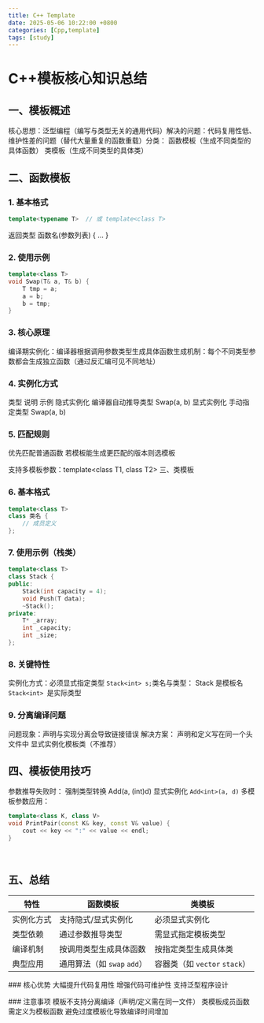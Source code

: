 ```yaml
---
title: C++ Template
date: 2025-05-06 10:22:00 +0800
categories: [Cpp,template]
tags: [study]
---
```

# C++模板核心知识总结
## 一、模板概述
​​核心思想​​：泛型编程（编写与类型无关的通用代码）
​​解决的问题​​：代码复用性低、维护性差的问题（替代大量重复的函数重载）
​​分类​​：
函数模板（生成不同类型的具体函数）
类模板（生成不同类型的具体类）
## 二、函数模板
### 1. 基本格式
```cpp
template<typename T>  // 或 template<class T>
```

返回类型 函数名(参数列表) { ... }
### 2. 使用示例
```cpp
template<class T>
void Swap(T& a, T& b) {
    T tmp = a;
    a = b;
    b = tmp;
}
```
### 3. 核心原理
​​编译期实例化​​：编译器根据调用参数类型生成具体函数
​​生成机制​​：每个不同类型参数都会生成独立函数（通过反汇编可见不同地址）
### 4. 实例化方式
类型	说明	示例
隐式实例化	编译器自动推导类型	Swap(a, b)
显式实例化	手动指定类型	Swap<int>(a, b)
### 5. 匹配规则
优先匹配普通函数
若模板能生成更匹配的版本则选模板

支持多模板参数：template<class T1, class T2>
三、类模板
### 6. 基本格式
```cpp
template<class T>
class 类名 {
    // 成员定义
};
```

### 7. 使用示例（栈类）
```cpp
template<class T>
class Stack {
public:
    Stack(int capacity = 4);
    void Push(T data);
    ~Stack();
private:
    T* _array;
    int _capacity;
    int _size;
};
```
### 8. 关键特性
​​实例化方式​​：必须显式指定类型 `Stack<int> s;`
​​类名与类型​​：
Stack 是模板名
`Stack<int> `是实际类型


### 9. 分离编译问题
​​问题现象​​：声明与实现分离会导致链接错误
​​解决方案​​：
声明和定义写在同一个头文件中
显式实例化模板类（不推荐）
## 四、模板使用技巧
​​参数推导失败时​​：
强制类型转换 Add(a, (int)d)
显式实例化 `Add<int>(a, d)`
​​多模板参数应用​​：
```cpp
template<class K, class V>
void PrintPair(const K& key, const V& value) {
    cout << key << ":" << value << endl;
}
```
​​
## 五、总结
| 特性         | 函数模板                   | 类模板                     |
|--------------|---------------------------|---------------------------|
| 实例化方式    | 支持隐式/显式实例化        | 必须显式实例化             |
| 类型依赖      | 通过参数推导类型           | 需显式指定模板类型         |
| 编译机制      | 按调用类型生成具体函数      | 按指定类型生成具体类       |
| 典型应用      | 通用算法（如 `swap` `add`）| 容器类（如 `vector` `stack`）|

​​### 核心优势​​
大幅提升代码复用性
增强代码可维护性
支持泛型程序设计

​​### 注意事项​​
模板不支持分离编译（声明/定义需在同一文件）
类模板成员函数需定义为模板函数
避免过度模板化导致编译时间增加

